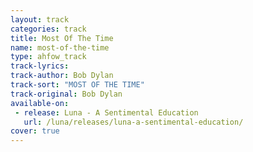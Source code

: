 ```yaml
---
layout: track
categories: track
title: Most Of The Time
name: most-of-the-time
type: ahfow_track
track-lyrics: 
track-author: Bob Dylan
track-sort: "MOST OF THE TIME"
track-original: Bob Dylan
available-on:
 - release: Luna - A Sentimental Education
   url: /luna/releases/luna-a-sentimental-education/
cover: true
---
```

